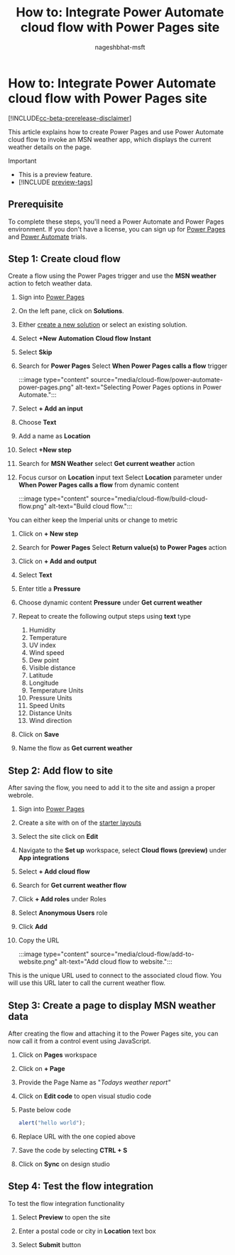 ﻿---
title: "How to: Integrate Power Automate cloud flow with Power Pages site"
description: Learn how to add and configure a Dataverse choices column on Power Pages lists, forms, and templates.
author: nageshbhat-msft

ms.topic: how-to
ms.custom: 
ms.date: 05/15/2023
ms.subservice: 
ms.author: nabha
ms.reviewer: ndoelman
contributors:
    - nageshbhat-msft
    - nickdoelman

---

# How to: Integrate Power Automate cloud flow with Power Pages site

[!INCLUDE[cc-beta-prerelease-disclaimer](../includes/cc-beta-prerelease-disclaimer.md)]

This article explains how to create Power Pages and use Power Automate cloud flow to invoke an MSN weather app, which displays the current weather details on the page.

> [!IMPORTANT]
> - This is a preview feature.
> - [!INCLUDE [preview-tags](../includes/cc-preview-features-definition.md)]

## Prerequisite

To complete these steps, you'll need a Power Automate and Power Pages environment. If you don't have a license, you can sign up for [Power Pages](../getting-started/trial-signup.md) and [Power Automate](/power-automate/sign-up-sign-in) trials.

## Step 1: Create cloud flow

Create a flow using the Power Pages trigger and use the **MSN weather** action to fetch weather data.

1. Sign into [Power Pages](https://make.powerpages.microsoft.com/)

1. On the left pane, click on **Solutions**.

1. Either [create a new solution](/power-apps/maker/data-platform/create-solution) or select an existing solution.

1. Select **+New** **Automation** **Cloud flow** **Instant**

1. Select **Skip**

1. Search for **Power Pages** Select **When Power Pages calls a flow** trigger

    :::image type="content" source="media/cloud-flow/power-automate-power-pages.png" alt-text="Selecting Power Pages options in Power Automate.":::

1. Select **+ Add an input**

1. Choose **Text**

1. Add a name as **Location**

1. Select **+New step**

1. Search for **MSN Weather** select **Get current weather** action

1. Focus cursor on **Location** input text Select **Location** parameter under **When Power Pages calls a flow** from dynamic content

    :::image type="content" source="media/cloud-flow/build-cloud-flow.png" alt-text="Build cloud flow.":::

You can either keep the Imperial units or change to metric

1. Click on **+ New step**

1. Search for **Power Pages** Select **Return value(s) to Power Pages** action

1. Click on **+ Add and output**

1. Select **Text**

1. Enter title a **Pressure**

1. Choose dynamic content **Pressure** under **Get current weather**

1. Repeat to create the following output steps using **text** type

    1. Humidity
    1. Temperature
    1. UV index
    1. Wind speed
    1. Dew point
    1. Visible distance
    1. Latitude
    1. Longitude
    1. Temperature Units
    1. Pressure Units
    1. Speed Units
    1. Distance Units
    1. Wind direction

1. Click on **Save**

1. Name the flow as **Get current weather**

## Step 2: Add flow to site

After saving the flow, you need to add it to the site and assign a proper webrole.

1. Sign into [Power Pages](https://make.powerpages.microsoft.com/)

1. Create a site with on of the [starter layouts](../getting-started/create-manage.md)

1. Select the site click on **Edit**

1. Navigate to the **Set up** workspace, select **Cloud flows (preview)** under **App integrations**

1. Select **+ Add cloud flow**

1. Search for **Get current weather flow**

1. Click **+ Add roles** under Roles

1. Select **Anonymous Users** role

1. Click **Add**

1. Copy the URL

    :::image type="content" source="media/cloud-flow/add-to-website.png" alt-text="Add cloud flow to website.":::

This is the unique URL used to connect to the associated cloud flow. You will use this URL later to call the current weather flow.

## Step 3: Create a page to display MSN weather data

After creating the flow and attaching it to the Power Pages site, you can now call it from a control event using JavaScript.

1. Click on **Pages** workspace

1. Click on **+ Page**

1. Provide the Page Name as "*Todays weather report"*

1. Click on **Edit code** to open visual studio code

1. Paste below code

    ```javascript
    alert("hello world");

    ```

1. Replace URL with the one copied above

1. Save the code by selecting **CTRL + S**

1. Click on **Sync** on design studio

## Step 4: Test the flow integration

To test the flow integration functionality

1. Select **Preview** to open the site

1. Enter a postal code or city in **Location** text box

1. Select **Submit** button
